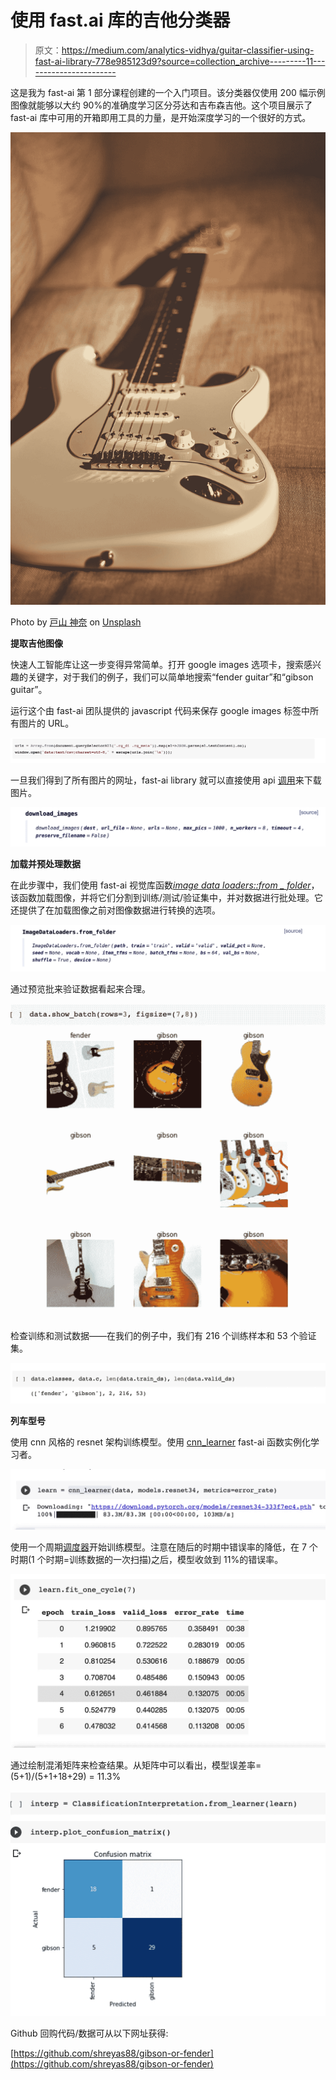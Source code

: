 # 使用 fast.ai 库的吉他分类器

> 原文：<https://medium.com/analytics-vidhya/guitar-classifier-using-fast-ai-library-778e985123d9?source=collection_archive---------11----------------------->

这是我为 fast-ai 第 1 部分课程创建的一个入门项目。该分类器仅使用 200 幅示例图像就能够以大约 90%的准确度学习区分芬达和吉布森吉他。这个项目展示了 fast-ai 库中可用的开箱即用工具的力量，是开始深度学习的一个很好的方式。

![](img/cde9ad516efa59f642deeca2da0fdb78.png)

Photo by [戸山 神奈](https://unsplash.com/@toyamakanna?utm_source=medium&utm_medium=referral) on [Unsplash](https://unsplash.com?utm_source=medium&utm_medium=referral)

**提取吉他图像**

快速人工智能库让这一步变得异常简单。打开 google images 选项卡，搜索感兴趣的关键字，对于我们的例子，我们可以简单地搜索“fender guitar”和“gibson guitar”。

运行这个由 fast-ai 团队提供的 javascript 代码来保存 google images 标签中所有图片的 URL。

![](img/11bc6b9c3c371de09641b61c4fde3c21.png)

一旦我们得到了所有图片的网址，fast-ai library 就可以直接使用 api [调用](https://docs.fast.ai/vision.utils.html#download_images)来下载图片。

![](img/45b3a431771287b87bfb3f2b8acd4ce2.png)

**加载并预处理数据**

在此步骤中，我们使用 fast-ai 视觉库函数[*image data loaders::from _ folder*](https://docs.fast.ai/vision.data.html#ImageDataLoaders.from_folder)，该函数加载图像，并将它们分割到训练/测试/验证集中，并对数据进行批处理。它还提供了在加载图像之前对图像数据进行转换的选项。

![](img/babee76e37751a9888c6fffe4b3fa4da.png)

通过预览批来验证数据看起来合理。

![](img/ee4eec2196713b8c98b29666503e80e9.png)

检查训练和测试数据——在我们的例子中，我们有 216 个训练样本和 53 个验证集。

![](img/782f99a9555e6fb7bbe479f7503cc550.png)

**列车型号**

使用 cnn 风格的 resnet 架构训练模型。使用 [cnn_learner](https://fastai1.fast.ai/vision.learner.html#cnn_learner) fast-ai 函数实例化学习者。

![](img/3f8d8d349278a1b4a9e648b31cdcb75d.png)

使用一个周期[调度器](https://sgugger.github.io/the-1cycle-policy.html)开始训练模型。注意在随后的时期中错误率的降低，在 7 个时期(1 个时期=训练数据的一次扫描)之后，模型收敛到 11%的错误率。

![](img/ee90875f60b5b08ff85357fd46b9d32a.png)

通过绘制混淆矩阵来检查结果。从矩阵中可以看出，模型误差率= (5+1)/(5+1+18+29) = 11.3%

![](img/3bade103fb04afd08e7b2694ef3a08e8.png)

Github 回购代码/数据可从以下网址获得:

[https://github.com/shreyas88/gibson-or-fender](https://github.com/shreyas88/gibson-or-fender)